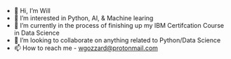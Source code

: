 - 👋 Hi, I’m Will
- 👀 I’m interested in Python, AI, & Machine learing
- 🌱 I’m currently in the process of finishing up my IBM Certifcation Course in Data Science 
- 💞️ I’m looking to collaborate on anything related to Python/Data Science
- 📫 How to reach me - wgozzard@protonmail.com

<!---
wgozzard/wgozzard is a ✨ special ✨ repository because its `README.md` (this file) appears on your GitHub profile.
You can click the Preview link to take a look at your changes.
--->
